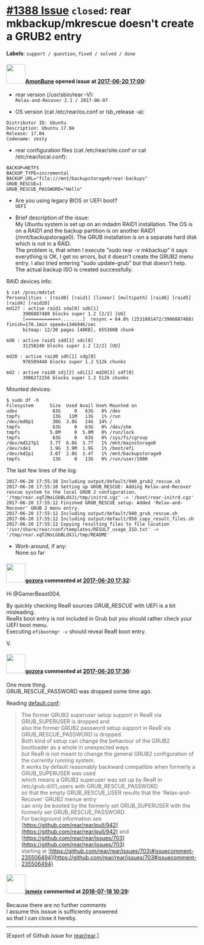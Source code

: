 [\#1388 Issue](https://github.com/rear/rear/issues/1388) `closed`: rear mkbackup/mkrescue doesn't create a GRUB2 entry
======================================================================================================================

**Labels**: `support / question`, `fixed / solved / done`

#### <img src="https://avatars.githubusercontent.com/u/15927695?u=abc8e7babbe14561683f591743cfd606beb2e495&v=4" width="50">[AmonBune](https://github.com/AmonBune) opened issue at [2017-06-20 17:00](https://github.com/rear/rear/issues/1388):

-   rear version (/usr/sbin/rear -V):  
    `Relax-and-Recover 2.1 / 2017-06-07`

-   OS version (cat /etc/rear/os.conf or lsb\_release -a):

<!-- -->

    Distributor ID: Ubuntu
    Description: Ubuntu 17.04
    Release: 17.04
    Codename: zesty

-   rear configuration files (cat /etc/rear/site.conf or cat
    /etc/rear/local.conf):

<!-- -->

    BACKUP=NETFS
    BACKUP_TYPE=incremental
    BACKUP_URL="file:///mnt/backupstorage0/rear-backups"
    GRUB_RESCUE=1
    GRUB_RESCUE_PASSWORD="Hello"

-   Are you using legacy BIOS or UEFI boot?  
    `UEFI`

-   Brief description of the issue:  
    My Ubuntu system is set up on an mdadm RAID1 installation. The OS is
    on a RAID1 and the backup partition is on another RAID1
    (/mnt/backupstorage0). The GRUB installation is on a separate hard
    disk which is not in a RAID.  
    The problem is, that when I execute "sudo rear -v mkbackup" it says
    everything is OK, I get no errors, but it doesn't create the GRUB2
    menu entry. I also tried entering "sudo update-grub" but that
    doesn't help.  
    The actual backup ISO is created successfully.

RAID devices info:

    $ cat /proc/mdstat
    Personalities : [raid0] [raid1] [linear] [multipath] [raid6] [raid5] [raid4] [raid10] 
    md127 : active raid1 sda[0] sdb[1]
          3906887488 blocks super 1.2 [2/2] [UU]
          [============>........]  resync = 64.8% (2531801472/3906887488) finish=170.1min speed=134694K/sec
          bitmap: 12/30 pages [48KB], 65536KB chunk

    md0 : active raid1 sdd[1] sdc[0]
          31250240 blocks super 1.2 [2/2] [UU]
          
    md20 : active raid0 sdh[1] sdg[0]
          976509440 blocks super 1.2 512k chunks
          
    md2 : active raid0 sdj[2] sdi[1] md20[3] sdf[0]
          3906272256 blocks super 1.2 512k chunks

Mounted devices:

    $ sudo df -h
    Filesystem      Size  Used Avail Use% Mounted on
    udev             63G     0   63G   0% /dev
    tmpfs            13G   11M   13G   1% /run
    /dev/md0p1       30G  3.8G   24G  14% /
    tmpfs            63G     0   63G   0% /dev/shm
    tmpfs           5.0M     0  5.0M   0% /run/lock
    tmpfs            63G     0   63G   0% /sys/fs/cgroup
    /dev/md127p1    3.7T  6.8G  3.7T   1% /mnt/mainstorage0
    /dev/sde1       1.9G  3.9M  1.9G   1% /boot/efi
    /dev/md2p1      3.6T  2.8G  3.4T   1% /mnt/backupstorage0
    tmpfs            13G     0   13G   0% /run/user/1000

The last few lines of the log:

    2017-06-20 17:55:10 Including output/default/940_grub2_rescue.sh
    2017-06-20 17:55:10 Setting up GRUB_RESCUE: Adding Relax-and-Recover rescue system to the local GRUB 2 configuration.
    '/tmp/rear.xqT2NsLGbBLdXJi/tmp/initrd.cgz' -> '/boot/rear-initrd.cgz'
    2017-06-20 17:55:12 Finished GRUB_RESCUE setup: Added 'Relax-and-Recover' GRUB 2 menu entry.
    2017-06-20 17:55:12 Including output/default/940_grub_rescue.sh
    2017-06-20 17:55:12 Including output/default/950_copy_result_files.sh
    2017-06-20 17:55:12 Copying resulting files to file location
    '/usr/share/rear/conf/templates/RESULT_usage_ISO.txt' -> '/tmp/rear.xqT2NsLGbBLdXJi/tmp/README'

-   Work-around, if any:  
    None so far

#### <img src="https://avatars.githubusercontent.com/u/12116358?u=1c5ba9dcee5ca3082f03029a7fbe647efd30eb49&v=4" width="50">[gozora](https://github.com/gozora) commented at [2017-06-20 17:32](https://github.com/rear/rear/issues/1388#issuecomment-309831380):

Hi @GamerBeast004,

By quickly checking ReaR sources *GRUB\_RESCUE* with UEFI is a bit
misleading.  
ReaRs boot entry is not included in Grub but you should rather check
your UEFI boot menu.  
Executing `efibootmgr -v` should reveal ReaR boot entry.

V.

#### <img src="https://avatars.githubusercontent.com/u/12116358?u=1c5ba9dcee5ca3082f03029a7fbe647efd30eb49&v=4" width="50">[gozora](https://github.com/gozora) commented at [2017-06-20 17:36](https://github.com/rear/rear/issues/1388#issuecomment-309832608):

One more thing.  
GRUB\_RESCUE\_PASSWORD was dropped some time ago.

Reading
[default.conf](https://raw.githubusercontent.com/rear/rear/master/usr/share/rear/conf/default.conf):

> The former GRUB2 superuser setup support in ReaR via GRUB\_SUPERUSER
> is dropped and  
> also the former GRUB2 password setup support in ReaR via
> GRUB\_RESCUE\_PASSWORD is dropped.  
> Both kind of setup can change the behaviour of the GRUB2 bootloader as
> a whole in unexpected ways  
> but ReaR is not meant to change the general GRUB2 configuration of the
> currently running system.  
> It works by default reasonably backward compatible when formerly a
> GRUB\_SUPERUSER was used  
> which means a GRUB2 superuser was set up by ReaR in
> /etc/grub.d/01\_users with GRUB\_RESCUE\_PASSWORD  
> so that the empty GRUB\_RESCUE\_USER results that the
> 'Relax-and-Recover' GRUB2 menue entry  
> can only be booted by the formerly set GRUB\_SUPERUSER with the
> formerly set GRUB\_RESCUE\_PASSWORD.  
> For background information see
> [https://github.com/rear/rear/pull/942](https://github.com/rear/rear/pull/942)
> and
> [https://github.com/rear/rear/issues/703](https://github.com/rear/rear/issues/703)  
> starting at
> [https://github.com/rear/rear/issues/703\#issuecomment-235506494](https://github.com/rear/rear/issues/703#issuecomment-235506494)

#### <img src="https://avatars.githubusercontent.com/u/1788608?u=925fc54e2ce01551392622446ece427f51e2f0ce&v=4" width="50">[jsmeix](https://github.com/jsmeix) commented at [2018-07-18 10:29](https://github.com/rear/rear/issues/1388#issuecomment-405886075):

Because there are no further comments  
I assume this isssue is sufficiently answered  
so that I can close it hereby.

------------------------------------------------------------------------

\[Export of Github issue for
[rear/rear](https://github.com/rear/rear).\]
